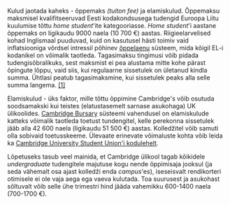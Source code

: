 Kulud jaotada kaheks - õppemaks _(tuiton fee)_ ja
elamiskulud. Õppemaksu maksmisel kvalifitseeruvad Eesti kodakondsusega
tudengid Euroopa Liitu kuulumise tõttu _home student_'ite
kategooriasse. _Home student_'i aastane õppemaks on ligikaudu 9000
naela (10 700 €) aastas. Riigieelarvelised kohad Inglismaal puuduvad,
kuid on kasutusel hästi toimiv vaid inflatsiooniga võrdsel intressil
põhinev [õppelaenu](http://www.studentfinance.direct.gov.uk) süsteem,
mida kõigil EL-i kodanikel on võimalik taotleda. Tagasimaksu tingimusi
võib pidada tudengisõbralikuks, sest maksmist ei pea alustama mitte
kohe pärast õpingute lõppu, vaid siis, kui regulaarne sissetulek on
ületanud kindla summa. Ühtlasi peatub tagasimaksmine, kui sissetulek
peaks alla selle summa
langema. [[1]](http://en.wikipedia.org/wiki/Student_loans_in_the_United_Kingdom)

Elamiskulud - üks faktor, mille tõttu õppimine Cambridge's võib
osutuda soodsamakski kui teistes (elatustasemelt sarnase asukohaga) UK
ülikoolides. [Cambridge Bursary](http://www.admin.cam.ac.uk/univ/cambridgebursary/2012/eu/) süsteemi
vahendusel on elamiskulude katteks võimalik taotleda toetust
tundengitel, kelle perekonna sissetulek jääb alla 42 600 naela
(ligikaudu 51 500 €) aastas. Kolledžitel võib samuti olla sobivaid
toetusskeeme. Ülevaate erinevate võimaluste kohta võib leida
ka
[Cambridge University Student Union'i kodulehelt](http://www.cusu.cam.ac.uk/campaigns/rents/support.html).

Lõpetuseks tasub veel mainida, et Cambridge ülikool tagab kõikidele
_undergraduate_ tudengitele majutuse kogu nende õppimisaja jooksul (ja
seda vähemalt osa ajast kolledži enda _campus_'es), iseseisvalt
rendikorteri otimisele ei ole vaja aega ega vaeva kulutada. Toa
suurusest ja asukohast sõltuvalt võib selle ühe trimestri hind jääda
vahemikku 600-1400 naela (700-1700 €).

